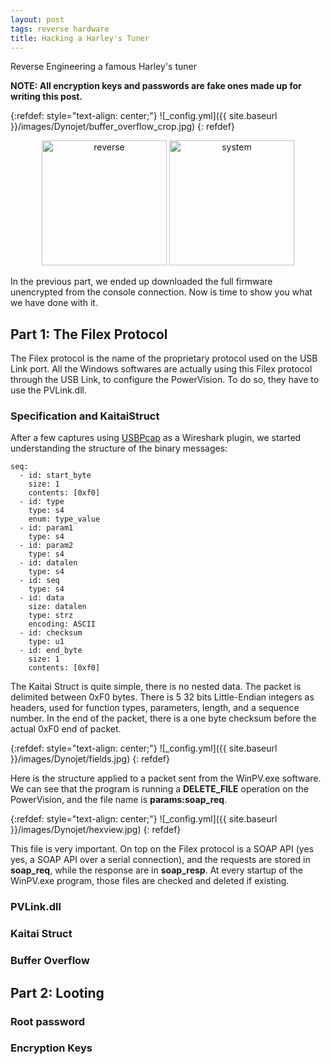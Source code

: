 ```yaml
---
layout: post
tags: reverse hardware
title: Hacking a Harley's Tuner
---
```


Reverse Engineering a famous Harley's tuner

**NOTE: All encryption keys and passwords are fake ones made up for writing this post.**

{:refdef: style="text-align: center;"}
![_config.yml]({{ site.baseurl }}/images/Dynojet/buffer_overflow_crop.jpg)
{: refdef}

<div style="text-align: center;">
 <a href="/tags#system"><img src="{{ site.baseurl }}/icons/reverse.png" width="200" title="reverse" ></a>
 <a href="/tags#system"><img src="{{ site.baseurl }}/icons/system.png" width="200" title="system" ></a>
</div>

In the previous part, we ended up downloaded the full firmware unencrypted from the console connection. Now is time to show you what we have done with it.

## Part 1: The Filex Protocol
The Filex protocol is the name of the proprietary protocol used on the USB Link port. All the Windows softwares are actually using this Filex protocol through the USB Link, to configure the PowerVision. To do so, they have to use the PVLink.dll.
### Specification and KaitaiStruct
After a few captures using [USBPcap](https://desowin.org/usbpcap/) as a Wireshark plugin, we started understanding the structure of the binary messages:
```
seq:
  - id: start_byte
    size: 1
    contents: [0xf0]
  - id: type
    type: s4
    enum: type_value
  - id: param1
    type: s4
  - id: param2
    type: s4
  - id: datalen
    type: s4
  - id: seq
    type: s4
  - id: data
    size: datalen
    type: strz
    encoding: ASCII
  - id: checksum
    type: u1
  - id: end_byte
    size: 1
    contents: [0xf0]
```
The Kaitai Struct is quite simple, there is no nested data. The packet is delimited between 0xF0 bytes. There is 5 32 bits Little-Endian integers as headers, used for function types, parameters, length, and a sequence number. In the end of the packet, there is a one byte checksum before the actual 0xF0 end of packet.


{:refdef: style="text-align: center;"}
![_config.yml]({{ site.baseurl }}/images/Dynojet/fields.jpg)
{: refdef}

Here is the structure applied to a packet sent from the WinPV.exe software. We can see that the program is running a **DELETE_FILE** operation on the PowerVision, and the file name is **params:soap_req**.


{:refdef: style="text-align: center;"}
![_config.yml]({{ site.baseurl }}/images/Dynojet/hexview.jpg)
{: refdef}

This file is very important. On top on the Filex protocol is a SOAP API (yes yes, a SOAP API over a serial connection), and the requests are stored in **soap_req**, while the response are in **soap_resp**. At every startup of the WinPV.exe program, those files are checked and deleted if existing.

### PVLink.dll
### Kaitai Struct
### Buffer Overflow

## Part 2: Looting
### Root password
### Encryption Keys
